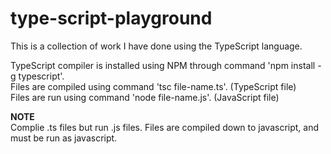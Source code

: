 # type-script-playground
This is a collection of work I have done using the TypeScript language.

TypeScript compiler is installed using NPM through command 'npm install -g typescript'.  
Files are compiled using command 'tsc file-name.ts'. (TypeScript file)  
Files are run using command 'node file-name.js'. (JavaScript file)  
  
**NOTE**  
Complie .ts files but run .js files. Files are compiled down to javascript, and must be run as javascript.
